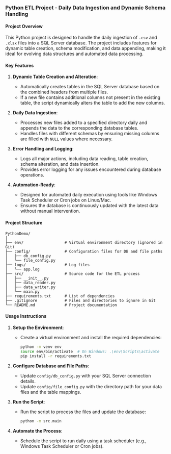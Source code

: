 ### Python ETL Project - Daily Data Ingestion and Dynamic Schema Handling

#### Project Overview
This Python project is designed to handle the daily ingestion of `.csv` and `.xlsx` files into a SQL Server database. The project includes features for dynamic table creation, schema modification, and data appending, making it ideal for evolving data structures and automated data processing.

#### Key Features

1. **Dynamic Table Creation and Alteration**:
   - Automatically creates tables in the SQL Server database based on the combined headers from multiple files.
   - If a new file contains additional columns not present in the existing table, the script dynamically alters the table to add the new columns.

2. **Daily Data Ingestion**:
   - Processes new files added to a specified directory daily and appends the data to the corresponding database tables.
   - Handles files with different schemas by ensuring missing columns are filled with `NULL` values where necessary.

3. **Error Handling and Logging**:
   - Logs all major actions, including data reading, table creation, schema alteration, and data insertion.
   - Provides error logging for any issues encountered during database operations.

4. **Automation-Ready**:
   - Designed for automated daily execution using tools like Windows Task Scheduler or Cron jobs on Linux/Mac.
   - Ensures the database is continuously updated with the latest data without manual intervention.

#### Project Structure

```
PythonDemo/
│
├── env/                  # Virtual environment directory (ignored in Git)
├── config/               # Configuration files for DB and file paths
│   ├── db_config.py
│   └── file_config.py
├── logs/                 # Log files
│   └── app.log
├── src/                  # Source code for the ETL process
│   ├── __init__.py
│   ├── data_reader.py
│   ├── data_writer.py
│   └── main.py
├── requirements.txt      # List of dependencies
├── .gitignore            # Files and directories to ignore in Git
└── README.md             # Project documentation
```

#### Usage Instructions

1. **Setup the Environment**:
   - Create a virtual environment and install the required dependencies:
     ```sh
     python -m venv env
     source env/bin/activate  # On Windows: .\env\Scripts\activate
     pip install -r requirements.txt
     ```

2. **Configure Database and File Paths**:
   - Update `config/db_config.py` with your SQL Server connection details.
   - Update `config/file_config.py` with the directory path for your data files and the table mappings.

3. **Run the Script**:
   - Run the script to process the files and update the database:
     ```sh
     python -m src.main
     ```

4. **Automate the Process**:
   - Schedule the script to run daily using a task scheduler (e.g., Windows Task Scheduler or Cron jobs).